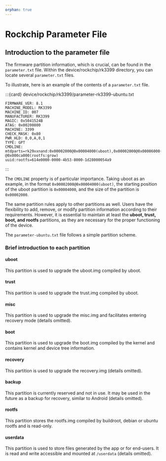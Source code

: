```yaml
---
orphan: true
---
```


# Rockchip Parameter File

## Introduction to the parameter file

The firmware partition information, which is crucial, can be found in the `parameter.txt` file.
Within the device/rockchip/rk3399 directory, you can locate several `parameter.txt` files.

To illustrate, here is an example of the contents of a `parameter.txt` file.

:::{card} device/rockchip/rk3399/parameter-rk3399-ubuntu.txt

```text
FIRMWARE_VER: 8.1
MACHINE_MODEL: RK3399
MACHINE_ID: 007
MANUFACTURER: RK3399
MAGIC: 0x5041524B
ATAG: 0x00200800
MACHINE: 3399
CHECK_MASK: 0x80
PWR_HLD: 0,0,A,0,1
TYPE: GPT
CMDLINE: mtdparts=rk29xxnand:0x00002000@0x00004000(uboot),0x00002000@0x00006000(trust),0x00002000@0x00008000(misc),0x00020000@0x0000a000(boot:bootable),0x00010000@0x0002a000(recovery),0x00010000@0x0003a000(backup),0x00080000@0x0004a000(userdata),-@0x000ca000(rootfs:grow)
uuid:rootfs=614e0000-0000-4b53-8000-1d28000054a9
```

:::

The `CMDLINE` property is of particular importance. Taking uboot as an example, in the format `0x00002000@0x00004000(uboot)`,
the starting position of the uboot partition is `0x00004000`, and the size of the partition is `0x00002000`.

The same partition rules apply to other partitions as well.
Users have the flexibility to add, remove, or modify partition information according to their requirements.
However, it is essential to maintain at least the **uboot, trust, boot, and rootfs** partitions,
as they are necessary for the proper functioning of the device.

The `parameter-ubuntu.txt` file follows a simple partition scheme.

### Brief introduction to each partition

#### uboot

This partition is used to upgrade the uboot.img compiled by uboot.

#### trust

This partition is used to upgrade the trust.img compiled by uboot.

#### misc

This partition is used to upgrade the misc.img and facilitates entering recovery mode (details omitted).

#### boot

This partition is used to upgrade the boot.img compiled by the kernel and contains kernel and device tree information.

#### recovery

This partition is used to upgrade the recovery.img (details omitted).

#### backup

This partition is currently reserved and not in use.
It may be used in the future as a backup for recovery, similar to Android (details omitted).

#### rootfs

This partition stores the rootfs.img compiled by buildroot, debian or ubuntu rootfs and is read-only.

#### userdata

This partition is used to store files generated by the app or for end-users.
It is read and write accessible and mounted at `/userdata` (details omitted).
